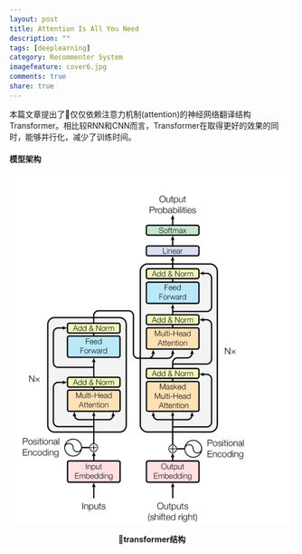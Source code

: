 ```yaml
---
layout: post
title: Attention Is All You Need
description: ""
tags: [deeplearning]
category: Recommenter System
imagefeature: cover6.jpg
comments: true
share: true
---
```


<script type="text/javascript" src="http://cdn.mathjax.org/mathjax/latest/MathJax.js?config=default"></script>

本篇文章提出了仅仅依赖注意力机制(attention)的神经网络翻译结构Transformer。相比较RNN和CNN而言，Transformer在取得更好的效果的同时，能够并行化，减少了训练时间。

#### 模型架构
![transformer架构](/images/nlp/transformer_1.png)

**<center>transformer结构</center>**

